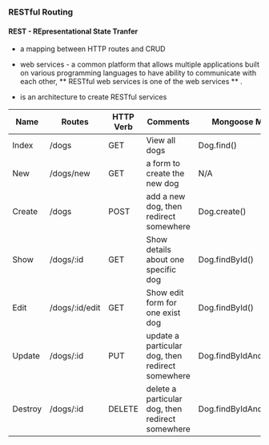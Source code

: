 	
### RESTful Routing

#### REST - REpresentational State Tranfer
* a mapping between HTTP routes and CRUD

* web services - a common platform that allows multiple applications built on various programming languages to have ability to communicate with each other, ** RESTful web services is one of the web services ** .

* is an architecture to create RESTful services

| Name    | Routes         | HTTP Verb | Comments                                         |Mongoose Method         |
|---------|----------------|-----------|--------------------------------------------------|------------------------|
| Index   | /dogs          | GET       | View all dogs                                    |Dog.find()              |
| New     | /dogs/new      | GET       | a form to create the new dog                     |N/A                     |
| Create  | /dogs          | POST      | add a new dog, then redirect somewhere           |Dog.create()            |
| Show    | /dogs/:id      | GET       | Show details about one specific dog              |Dog.findById()          |
| Edit    | /dogs/:id/edit | GET       | Show edit form for one exist dog                 |Dog.findById()          |
| Update  | /dogs/:id      | PUT       | update a particular dog, then redirect somewhere |Dog.findByIdAndUpdate() |
| Destroy | /dogs/:id      | DELETE    | delete a particular dog, then redirect somewhere |Dog.findByIdAndRemove() |